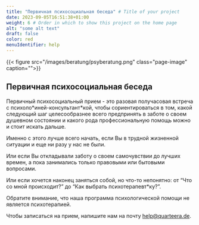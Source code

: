 ```yaml
---
title: "Первичная психосоциальная беседа" # Title of your project
date: 2023-09-05T16:51:38+01:00
weight: 6 # Order in which to show this project on the home page
alt: "some alt text"
draft: false
color: red
menuIdentifier: help
---
```


{{< figure src="/images/beratung/psyberatung.png" class="page-image" caption="">}}


## Первичная психосоциальная беседа

Первичный психосоциальный прием - это разовая получасовая встреча с психоло\*иней-консультант\*кой, чтобы сориентироваться в том, какой следующий шаг целесообразнее всего предпринять в заботе о своем душевном состоянии и какого рода профессиональную помощь можно и стоит искать дальше.

Именно с этого лучше всего начать, если Вы в трудной жизненной ситуации и еще ни разу у нас не были.   

Или если Вы откладывали заботу о своем самочувствии до лучших времен, а пока занимались только правовыми или бытовыми вопросами.

Или если хочется наконец заняться собой, но что-то непонятно: от “Что со мной происходит?” до “Как выбрать психотерапевт\*ку?”.

Обратите внимание, что наша программа психологической помощи не является психотерапией. 

Чтобы записаться на прием, напишите нам на почту help@quarteera.de.
